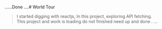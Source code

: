 ......Done ....# World Tour

> I started digging with reactjs, In this project, exploring API fetching. 
This project
> and work is loading do not finished need up
and done . 
>... 
